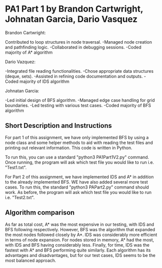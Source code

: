 # PA1 Part 1 by Brandon Cartwright, Johnatan Garcia, Dario Vasquez

Brandon Cartwright:

Contributed to loop structures in node traversal.
-Managed node creation and pathfinding logic.
-Collaborated in debugging sessions.
-Coded majority of A* algorithm

Dario Vazquez:

-Integrated file reading functionalities.
-Chose appropriate data structures (deque, sets).
-Assisted in refining code documentation and outputs.
-Coded majority of IDS algorithm

Johnatan Garcia:

-Led initial design of BFS algorithm.
-Managed edge case handling for grid boundaries.
-Led testing with various test cases.
-Coded majority of BFS algorithm

## Short Description and Instructions
For part 1 of this assignment, we have only implemented BFS by using a node class and some helper methods to aid with reading the test files and printing out relevant information. This code is written in Python.

To run this, you can use a standard "python3 PA1Part1V2.py" command. Once running, the program will ask which test file you would like to run i.e. "Test1.txt".

For Part 2 of this assignment, we have implemented IDS and A* in addition to the already implemented BFS. WE have also added several more test cases. To run this, the standard
"python3 PAPart2.py" command should work. As before, the program will ask which test file you would like to run i.e. "Test2.txt".

## Algorithm comparison
As far as total cost, A* was the most expensive in our testing, with IDS and BFS following respectively. However, BFS was the algorithm that expanded the most nodes followed closely by A*. IDS was considerably more efficient
in terms of node expansion. For nodes stored in memory, A* had the most, with IDS and BFS having considerably less. Finally, for time, IDS was the fastest with A* and BFS performing quite similarly. Each algorithm has its
advantages and disadvantages, but for our test cases, IDS seems to be the most balanced approach. 
